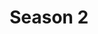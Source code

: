 ---
title: Season 2
description: "Season 2, December 2020 to December 2021: Web Development History in the 1990s, with a few pre-web history posts."
layout: season2
permalink: /season2{% if pagination.pageNumber > 0 %}/page/{{ pagination.pageNumber + 1 }}{% endif %}/index.html
pagination:
  data: collections.season2
  size: 8
  alias: pagedPosts
  addAllPagesToCollections: true
  reverse: true
---